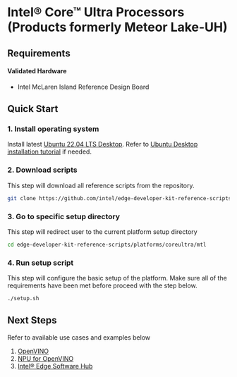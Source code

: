 # Intel® Core™ Ultra Processors (Products formerly Meteor Lake-UH)

## Requirements

#### Validated Hardware
- Intel McLaren Island Reference Design Board

## Quick Start

### 1. Install operating system

Install latest [Ubuntu 22.04 LTS Desktop](https://releases.ubuntu.com/jammy/). Refer to [Ubuntu Desktop installation tutorial](https://ubuntu.com/tutorials/install-ubuntu-desktop) if needed.

### 2. Download scripts

This step will download all reference scripts from the repository.

```bash
git clone https://github.com/intel/edge-developer-kit-reference-scripts
```

### 3. Go to specific setup directory

This step will redirect user to the current platform setup directory

```bash
cd edge-developer-kit-reference-scripts/platforms/coreultra/mtl
```

### 4. Run setup script

This step will configure the basic setup of the platform. Make sure all of the requirements have been met before proceed with the step below.

```bash
./setup.sh
```

## Next Steps

Refer to available use cases and examples below

1. [OpenVINO](https://docs.openvino.ai/)
2. [NPU for OpenVINO](https://docs.openvino.ai/2023.3/openvino_docs_install_guides_installing_openvino_from_archive_linux.html)
3. [Intel® Edge Software Hub](https://www.intel.com/content/www/us/en/developer/topic-technology/edge-5g/edge-solutions/overview.html) 
